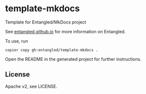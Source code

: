 # template-mkdocs

Template for Entangled/MkDocs project

See [entangled.github.io](https://entangled.github.io) for more information on Entangled.

To use, run

```
copier copy gh:entangled/template-mkdocs .
```

Open the README in the generated project for further instructions.

## License

Apache v2, see LICENSE.

